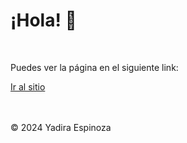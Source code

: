 # ¡Hola! 👋
<br>

Puedes ver la página en el siguiente link:

[Ir al sitio](https://yadicep.github.io/VIAJES_CHILE/)


<br>
<br>
<div class="footer">
  &copy; 2024 Yadira Espinoza
</div>
